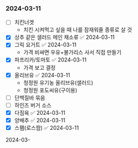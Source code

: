 ### 2024-03-11 
- [ ] 치킨너겟
	- 치킨 시켜먹고 싶을 때 나를 잠재워줄 종류로 살 것 
- [x] 상추 같은 샐러드 메인 채소류 ✅ 2024-03-11
- [x] 그릭 요거트 ✅ 2024-03-11
	- 가격 비싸면 우유+불가리스 사서 직접 만들기
- [x] 파프리카/토마토 ✅ 2024-03-11
	- 가격 보고 결정 
- [x] 올리브유 ✅ 2024-03-11
	- 청정원 유기농 올리브유(샐러드) 
	- 청정원 포도씨유(구이용)
- [ ] 단백질바 묶음 
- [ ] 하인즈 버거 소스 
- [x] 다짐육 ✅ 2024-03-11
- [x] 양배추 ✅ 2024-03-11
- [x] 스팸(로스팜) ✅ 2024-03-11

2024-03-
